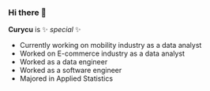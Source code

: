 ### Hi there 👋

**Curycu** is ✨ _special_ ✨

- Currently working on mobility industry as a data analyst  
- Worked on E-commerce industry as a data analyst  
- Worked as a data engineer  
- Worked as a software engineer  
- Majored in Applied Statistics  
